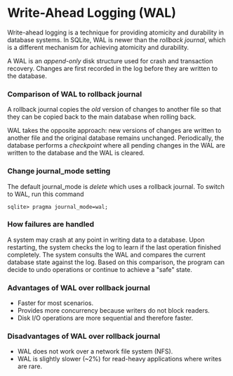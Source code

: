 # Write-Ahead Logging (WAL)

Write-ahead logging is a technique for providing atomicity and durability in database systems. In SQLite, WAL is newer than the *rollback journal*, which is a different mechanism for achieving atomicity and durability.

A WAL is an *append-only* disk structure used for crash and transaction recovery. Changes are first recorded in the log before they are written to the database.

### Comparison of WAL to rollback journal
A rollback journal copies the *old* version of changes to another file so that they can be copied back to the main database when rolling back.

WAL takes the opposite approach: new versions of changes are written to another file and the original database remains unchanged. Periodically, the database performs a *checkpoint* where all pending changes in the WAL are written to the database and the WAL is cleared.

### Change journal_mode setting
The default journal_mode is *delete* which uses a rollback journal. To switch to WAL, run this command

`sqlite> pragma journal_mode=wal;`

### How failures are handled
A system may crash at any point in writing data to a database. Upon restarting, the system checks the log to learn if the last operation finished completely. The system consults the WAL and compares the current database state against the log. Based on this comparison, the program can decide to undo operations or continue to achieve a "safe" state.

### Advantages of WAL over rollback journal
- Faster for most scenarios.
- Provides more concurrency because writers do not block readers.
- Disk I/O operations are more sequential and therefore faster.

### Disadvantages of WAL over rollback journal
- WAL does not work over a network file system (NFS).
- WAL is slightly slower (~2%) for read-heavy applications where writes are rare.
